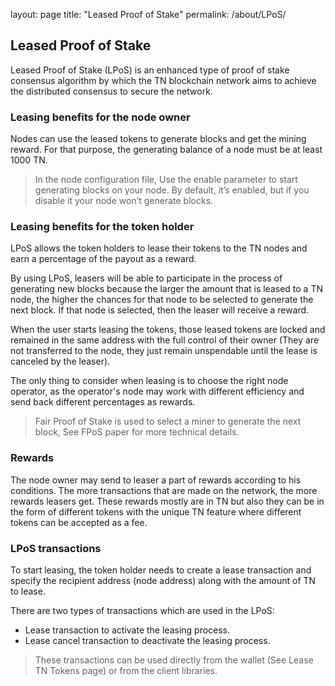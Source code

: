 layout: page
title: "Leased Proof of Stake"
permalink: /about/LPoS/
## Leased Proof of Stake
Leased Proof of Stake (LPoS) is an enhanced type of proof of stake consensus algorithm by which the TN blockchain network aims to achieve the distributed consensus to secure the network.

### Leasing benefits for the node owner
Nodes can use the leased tokens to generate blocks and get the mining reward. For that purpose, the generating balance of a node must be at least 1000 TN.

> In the node configuration file, Use the enable parameter to start generating blocks on your node. By default, it’s enabled, but if you disable it your node won’t generate blocks.

### Leasing benefits for the token holder
LPoS allows the token holders to lease their tokens to the TN nodes and earn a percentage of the payout as a reward.

By using LPoS, leasers will be able to participate in the process of generating new blocks because the larger the amount that is leased to a TN node, the higher the chances for that node to be selected to generate the next block. If that node is selected, then the leaser will receive a reward.

When the user starts leasing the tokens, those leased tokens are locked and remained in the same address with the full control of their owner (They are not transferred to the node, they just remain unspendable until the lease is canceled by the leaser).

The only thing to consider when leasing is to choose the right node operator, as the operator's node may work with different efficiency and send back different percentages as rewards.

> Fair Proof of Stake is used to select a miner to generate the next block, See FPoS paper for more technical details.

### Rewards
The node owner may send to leaser a part of rewards according to his conditions.
The more transactions that are made on the network, the more rewards leasers get.
These rewards mostly are in TN but also they can be in the form of different tokens with the unique TN feature where different tokens can be accepted as a fee.

### LPoS transactions
To start leasing, the token holder needs to create a lease transaction and specify the recipient address (node address) along with the amount of TN to lease.

There are two types of transactions which are used in the LPoS:

* Lease transaction to activate the leasing process.
* Lease cancel transaction to deactivate the leasing process.
> These transactions can be used directly from the wallet (See Lease TN Tokens page) or from the client libraries.